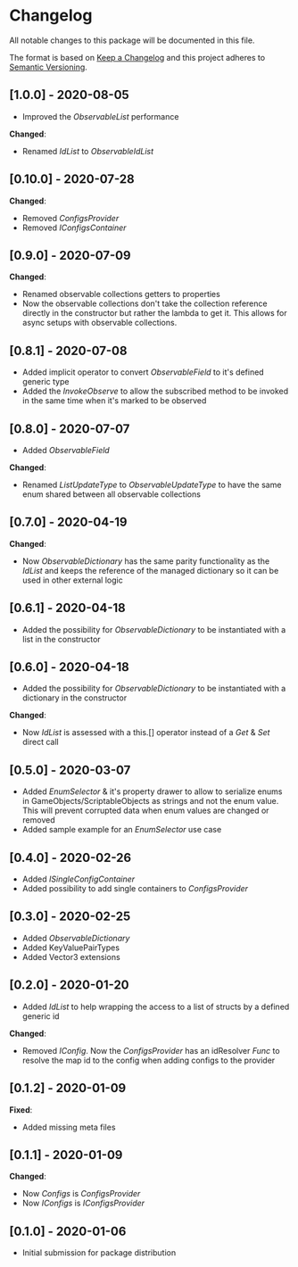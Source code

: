 # Changelog
All notable changes to this package will be documented in this file.

The format is based on [Keep a Changelog](http://keepachangelog.com/en/1.0.0/)
and this project adheres to [Semantic Versioning](http://semver.org/spec/v2.0.0.html).

## [1.0.0] - 2020-08-05

- Improved the *ObservableList* performance

**Changed**: 
- Renamed *IdList* to *ObservableIdList* 

## [0.10.0] - 2020-07-28

**Changed**: 
- Removed *ConfigsProvider* 
- Removed *IConfigsContainer* 

## [0.9.0] - 2020-07-09

**Changed**: 
- Renamed observable collections getters to properties
- Now the observable collections don't take the collection reference directly in the constructor but rather the lambda to get it. This allows for async setups with observable collections.

## [0.8.1] - 2020-07-08

- Added implicit operator to convert *ObservableField* to it's defined generic type
- Added the *InvokeObserve* to allow the subscribed method to be invoked in the same time when it's marked to be observed

## [0.8.0] - 2020-07-07

- Added *ObservableField*

**Changed**: 
- Renamed *ListUpdateType* to *ObservableUpdateType* to have the same enum shared between all observable collections

## [0.7.0] - 2020-04-19

**Changed**: 
- Now *ObservableDictionary* has the same parity functionality as the *IdList* and keeps the reference of the managed dictionary so it can be used in other external logic

## [0.6.1] - 2020-04-18

- Added the possibility for *ObservableDictionary* to be instantiated with a list in the constructor

## [0.6.0] - 2020-04-18

- Added the possibility for *ObservableDictionary* to be instantiated with a dictionary in the constructor

**Changed**: 
- Now *IdList* is assessed with a this.[] operator instead of a *Get* & *Set* direct call

## [0.5.0] - 2020-03-07

- Added *EnumSelector<T>* & it's property drawer to allow to serialize enums in GameObjects/ScriptableObjects as strings and not the enum value. This will prevent corrupted data when enum values are changed or removed
- Added sample example for an *EnumSelector<T>* use case

## [0.4.0] - 2020-02-26

- Added *ISingleConfigContainer*
- Added possibility to add single containers to *ConfigsProvider*

## [0.3.0] - 2020-02-25

- Added *ObservableDictionary*
- Added KeyValuePairTypes
- Added Vector3 extensions

## [0.2.0] - 2020-01-20

- Added *IdList* to help wrapping the access to a list of structs by a defined generic id

**Changed**: 
- Removed *IConfig*. Now the *ConfigsProvider* has an idResolver *Func* to resolve the map id to the config when adding configs to the provider

## [0.1.2] - 2020-01-09

**Fixed**: 
- Added missing meta files

## [0.1.1] - 2020-01-09

**Changed**: 
- Now *Configs* is *ConfigsProvider*
- Now *IConfigs* is *IConfigsProvider*

## [0.1.0] - 2020-01-06

- Initial submission for package distribution
